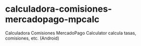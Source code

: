 # calculadora-comisiones-mercadopago-mpcalc
Calculadora Comisiones MercadoPago Calculator calcula tasas, comisiones, etc. (Android)
